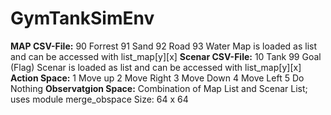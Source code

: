 # GymTankSimEnv
**MAP CSV-File:**
    90  Forrest
    91  Sand
    92  Road
    93  Water
    Map is loaded as list and can be accessed with list_map[y][x]
**Scenar CSV-File:**
    10  Tank
    99  Goal (Flag)
    Scenar is loaded as list and can be accessed with list_map[y][x]
**Action Space:**
    1   Move up
    2   Move Right
    3   Move Down
    4   Move Left
    5   Do Nothing
**Observatgion Space:**
    Combination of Map List and Scenar List; uses module merge_obspace
    Size: 64 x 64
